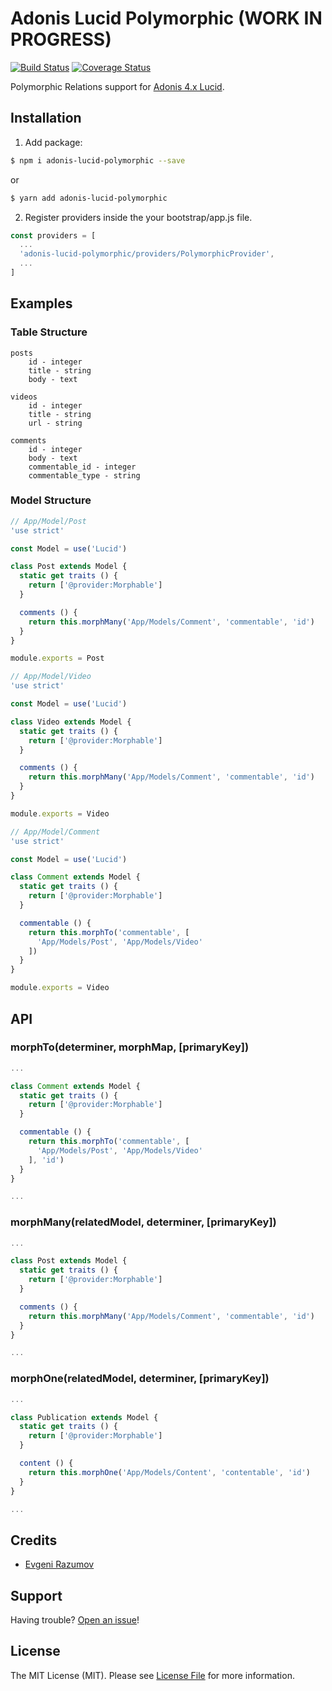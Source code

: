 # Adonis Lucid Polymorphic (WORK IN PROGRESS)

[![Build Status](https://travis-ci.org/enniel/adonis-lucid-polymorphic.svg?branch=master)](https://travis-ci.org/enniel/adonis-lucid-polymorphic)
[![Coverage Status](https://coveralls.io/repos/github/enniel/adonis-lucid-polymorphic/badge.svg)](https://coveralls.io/github/enniel/adonis-lucid-polymorphic)

Polymorphic Relations support for [Adonis 4.x Lucid](http://adonisjs.com/docs/4.1/lucid).

## Installation

1. Add package:

```bash
$ npm i adonis-lucid-polymorphic --save
```
or

```bash
$ yarn add adonis-lucid-polymorphic
```

2. Register providers inside the your bootstrap/app.js file.

```js
const providers = [
  ...
  'adonis-lucid-polymorphic/providers/PolymorphicProvider',
  ...
]
```
## Examples

### Table Structure

```
posts
    id - integer
    title - string
    body - text

videos
    id - integer
    title - string
    url - string

comments
    id - integer
    body - text
    commentable_id - integer
    commentable_type - string
```

### Model Structure

```js
// App/Model/Post
'use strict'

const Model = use('Lucid')

class Post extends Model {
  static get traits () {
    return ['@provider:Morphable']
  }

  comments () {
    return this.morphMany('App/Models/Comment', 'commentable', 'id')
  }
}

module.exports = Post
```

```js
// App/Model/Video
'use strict'

const Model = use('Lucid')

class Video extends Model {
  static get traits () {
    return ['@provider:Morphable']
  }

  comments () {
    return this.morphMany('App/Models/Comment', 'commentable', 'id')
  }
}

module.exports = Video
```

```js
// App/Model/Comment
'use strict'

const Model = use('Lucid')

class Comment extends Model {
  static get traits () {
    return ['@provider:Morphable']
  }

  commentable () {
    return this.morphTo('commentable', [
      'App/Models/Post', 'App/Models/Video'
    ])
  }
}

module.exports = Video
```

## API

### morphTo(determiner, morphMap, [primaryKey])

```js
...

class Comment extends Model {
  static get traits () {
    return ['@provider:Morphable']
  }

  commentable () {
    return this.morphTo('commentable', [
      'App/Models/Post', 'App/Models/Video'
    ], 'id')
  }
}

...
```

### morphMany(relatedModel, determiner, [primaryKey])

```js
...

class Post extends Model {
  static get traits () {
    return ['@provider:Morphable']
  }

  comments () {
    return this.morphMany('App/Models/Comment', 'commentable', 'id')
  }
}

...
```

### morphOne(relatedModel, determiner, [primaryKey])

```js
...

class Publication extends Model {
  static get traits () {
    return ['@provider:Morphable']
  }

  content () {
    return this.morphOne('App/Models/Content', 'contentable', 'id')
  }
}

...
```

## Credits

- [Evgeni Razumov](https://github.com/enniel)

## Support

Having trouble? [Open an issue](https://github.com/enniel/adonis-lucid-polymorphic/issues/new)!

## License

The MIT License (MIT). Please see [License File](LICENSE.md) for more information.
